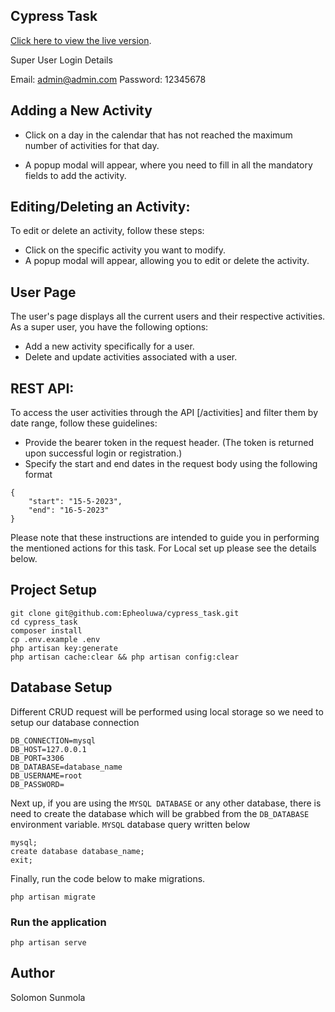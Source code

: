 
## Cypress Task


[Click here to view the live version](https://zipagro.a10staffing.com/).

Super User Login Details

Email: admin@admin.com
Password: 12345678

## Adding a New Activity

- Click on a day in the calendar that has not reached the maximum number of activities for that day.

- A popup modal will appear, where you need to fill in all the mandatory fields to add the activity.

## Editing/Deleting an Activity:
To edit or delete an activity, follow these steps:

- Click on the specific activity you want to modify.
- A popup modal will appear, allowing you to edit or delete the activity.


## User Page
The user's page displays all the current users and their respective activities. As a super user, you have the following options:

- Add a new activity specifically for a user.
- Delete and update activities associated with a user.

## REST API:

To access the user activities through the API [/activities] and filter them by date range, follow these guidelines:

- Provide the bearer token in the request header. (The token is returned upon successful login or registration.)
- Specify the start and end dates in the request body using the following format

```
{
    "start": "15-5-2023",
    "end": "16-5-2023"
}
```

Please note that these instructions are intended to guide you in performing the mentioned actions for this task.
For Local set up please see the details below.


## Project Setup
```
git clone git@github.com:Epheoluwa/cypress_task.git
cd cypress_task
composer install
cp .env.example .env 
php artisan key:generate
php artisan cache:clear && php artisan config:clear 
```

## Database Setup
Different CRUD request will be performed using local storage so we need to setup our database connection
```
DB_CONNECTION=mysql
DB_HOST=127.0.0.1
DB_PORT=3306
DB_DATABASE=database_name
DB_USERNAME=root
DB_PASSWORD=
```

Next up, if you are using the ```MYSQL DATABASE``` or any other database, there is need to create the database which will be grabbed from the ```DB_DATABASE``` environment variable. ```MYSQL``` database query written below
```
mysql;
create database database_name;
exit;
```

Finally, run the code below to make migrations.
```
php artisan migrate
```

### Run the application

```
php artisan serve
```

## Author

Solomon Sunmola
